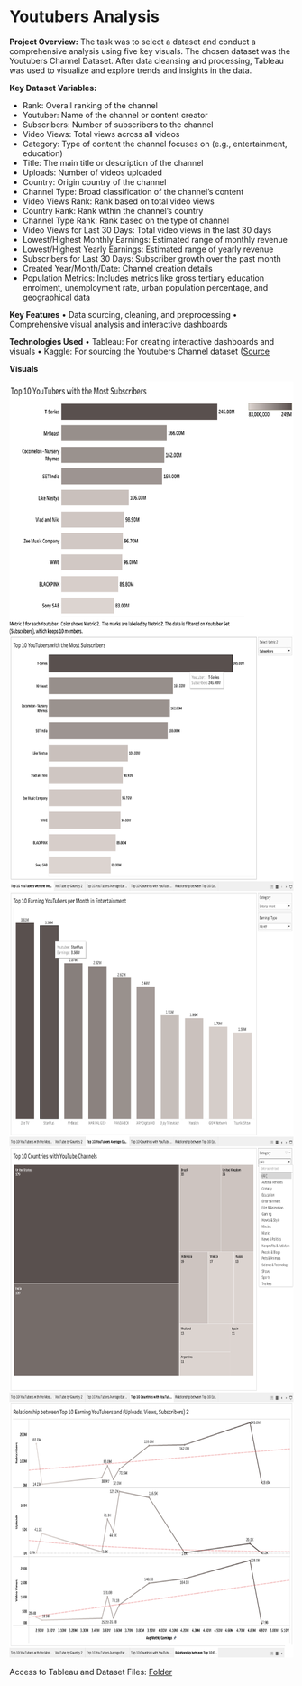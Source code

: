 # Youtubers Analysis

**Project Overview:**
The task was to select a dataset and conduct a comprehensive analysis using five key visuals. The chosen dataset was the Youtubers Channel Dataset. After data cleansing and processing, Tableau was used to visualize and explore trends and insights in the data. 

**Key Dataset Variables:**

- Rank: Overall ranking of the channel
- Youtuber: Name of the channel or content creator
- Subscribers: Number of subscribers to the channel
- Video Views: Total views across all videos
- Category: Type of content the channel focuses on (e.g., entertainment, education)
- Title: The main title or description of the channel
- Uploads: Number of videos uploaded
- Country: Origin country of the channel
- Channel Type: Broad classification of the channel’s content
- Video Views Rank: Rank based on total video views
- Country Rank: Rank within the channel’s country
- Channel Type Rank: Rank based on the type of channel
- Video Views for Last 30 Days: Total video views in the last 30 days
- Lowest/Highest Monthly Earnings: Estimated range of monthly revenue
- Lowest/Highest Yearly Earnings: Estimated range of yearly revenue
- Subscribers for Last 30 Days: Subscriber growth over the past month
- Created Year/Month/Date: Channel creation details
- Population Metrics: Includes metrics like gross tertiary education enrolment, unemployment rate, urban population percentage, and geographical data


**Key Features**
•	Data sourcing, cleaning, and preprocessing
•	Comprehensive visual analysis and interactive dashboards

**Technologies Used**
•	Tableau: For creating interactive dashboards and visuals
•	Kaggle: For sourcing the Youtubers Channel dataset ([Source](https://www.kaggle.com/datasets/naniruddhan/global-youtube-statistics-data/data)  

**Visuals**

<div align="center">
  <img src="../../asset/Top 10 YouTubers with the Most Subscribers.png" alt="Top 10 Earning Youtubers per Month/" width="650" height="450">
  <img src="../../asset/Top10 Youtubers with the most subscribers.png" alt="Diabetes Health Dashboard" width="650" height="450">
  <img src="../../asset/Top 10 Earning YouTubers per Month in Entertainment.png" alt="Diabetes Health Dashboard" width="650" height="450">
  <img src="../../asset/Top 10 Countries with YouTube Channels.png" alt="Diabetes Health Dashboard" width="650" height="450">
  <img src="../../asset/Relationship between to 10 earning youtuber and uploads.png" alt="Diabetes Health Dashboard" width="650" height="450">
</div>

Access to Tableau and Dataset Files: 
[Folder](https://drive.google.com/drive/folders/1c8KcmZglTCvGI5g8ilYHTmbfX0ZUICa8)  

